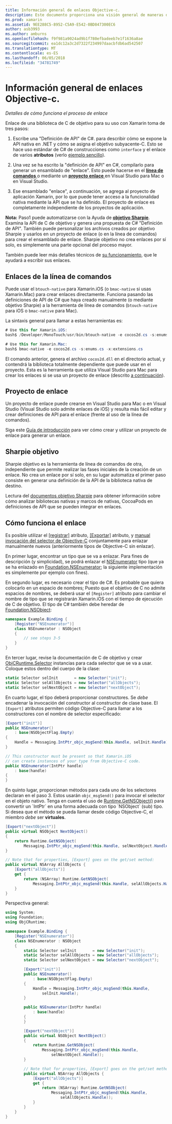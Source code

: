 ```yaml
---
title: Información general de enlaces Objective-c.
description: Este documento proporciona una visión general de maneras diferentes de crear enlaces de C# para código Objective-C, incluidos los enlaces de línea de comandos, proyectos de enlace y Sharpie de objetivo. También se explica cómo funciona el enlace.
ms.prod: xamarin
ms.assetid: 9EE288C5-8952-C5A9-E542-0BD847300EC6
author: asb3993
ms.author: amburns
ms.openlocfilehash: f9f981a9024ad9b1f780efbadeeb7e1f1636a8ae
ms.sourcegitcommit: ea1dc12a3c2d7322f234997daacbfdb6ad542507
ms.translationtype: MT
ms.contentlocale: es-ES
ms.lasthandoff: 06/05/2018
ms.locfileid: "34781749"
---
```

# <a name="overview-of-objective-c-bindings"></a>Información general de enlaces Objective-c.

_Detalles de cómo funciona el proceso de enlace_

Enlace de una biblioteca de C de objetivo para su uso con Xamarin toma de tres pasos:

1. Escribe una "Definición de API" de C#. para describir cómo se expone la API nativa en .NET y cómo se asigna el objetivo subyacente-C. Esto se hace uso estándar de C# de construcciones como `interface` y el enlace de varios **atributos** (verlo [ejemplo sencillo](~/cross-platform/macios/binding/objective-c-libraries.md#Binding_an_API)).

2. Una vez se ha escrito la "definición de API" en C#, compilarlo para generar un ensamblado de "enlace". Esto puede hacerse en el [ **línea de comandos** ](#commandline) o mediante un [ **proyecto enlace** ](#bindingproject) en Visual Studio para Mac o en Visual Studio.

3. Ese ensamblado "enlace", a continuación, se agrega al proyecto de aplicación Xamarin, por lo que puede tener acceso a la funcionalidad nativa mediante la API que se ha definido.
  El proyecto de enlace es completamente independiente de los proyectos de aplicación.

**Nota:** Paso1 puede automatizarse con la Ayuda de [ **objetivo Sharpie**](#objectivesharpie). Examina la API de C de objetivo y genera una propuesta de C# "Definición de API". También puede personalizar los archivos creados por objetivo Sharpie y usarlos en un proyecto de enlace (o en la línea de comandos) para crear el ensamblado de enlace. Sharpie objetivo no crea enlaces por sí solo, es simplemente una parte opcional del proceso mayor.

También puede leer más detalles técnicos de [su funcionamiento](#howitworks), que le ayudará a escribir sus enlaces.

<a name="Command_Line_Bindings" /><a name="commandline" />

## <a name="command-line-bindings"></a>Enlaces de la línea de comandos

Puede usar el `btouch-native` para Xamarin.iOS (o `bmac-native` si usas Xamarin.Mac) para crear enlaces directamente. Funciona pasando las definiciones de API de C# que haya creado manualmente (o mediante objetivo Sharpie) a la herramienta de línea de comandos (`btouch-native` para iOS o `bmac-native` para Mac).


La sintaxis general para llamar a estas herramientas es:

```csharp
# Use this for Xamarin.iOS:
bash$ /Developer/MonoTouch/usr/bin/btouch-native -e cocos2d.cs -s:enums.cs -x:extensions.cs
```

```csharp
# Use this for Xamarin.Mac:
bash$ bmac-native -e cocos2d.cs -s:enums.cs -x:extensions.cs
```

El comando anterior, genera el archivo `cocos2d.dll` en el directorio actual, y contendrá la biblioteca totalmente dependiente que puede usar en el proyecto. Esta es la herramienta que utiliza Visual Studio para Mac para crear los enlaces si se usa un proyecto de enlace (descrito [a continuación](#bindingproject)).


<a name="bindingproject" />

## <a name="binding-project"></a>Proyecto de enlace

Un proyecto de enlace puede crearse en Visual Studio para Mac o en Visual Studio (Visual Studio solo admite enlaces de iOS) y resulta más fácil editar y crear definiciones de API para el enlace (frente al uso de la línea de comandos).

Siga este [Guía de introducción](~/cross-platform/macios/binding/objective-c-libraries.md#Getting_Started) para ver cómo crear y utilizar un proyecto de enlace para generar un enlace.

<a name="objectivesharpie" />

## <a name="objective-sharpie"></a>Sharpie objetivo

Sharpie objetivo es la herramienta de línea de comandos de otra, independiente que permite realizar las fases iniciales de la creación de un enlace. No crea un enlace por sí solo, en su lugar automatiza el primer paso consiste en generar una definición de la API de la biblioteca nativa de destino.

Lectura del [documentos objetivo Sharpie](~/cross-platform/macios/binding/objective-sharpie/index.md) para obtener información sobre cómo analizar bibliotecas nativas y marcos de nativas, CocoaPods en definiciones de API que se pueden integrar en enlaces.

<a name="howitworks" />

## <a name="how-binding-works"></a>Cómo funciona el enlace

Es posible utilizar el [[registrar]](https://developer.xamarin.com/api/type/Foundation.RegisterAttribute/) atributo, [[Exportar]](https://developer.xamarin.com/api/type/Foundation.ExportAttribute/) atributo, y [manual invocación del selector de Objective-C](~/ios/internals/objective-c-selectors.md) conjuntamente para enlazar manualmente nuevos (anteriormente tipos de Objective-C sin enlazar).

En primer lugar, encontrar un tipo que se va a enlazar. Para fines de descripción (y simplicidad), se podrá enlazar el [NSEnumerator](http://developer.apple.com/iphone/library/documentation/Cocoa/Reference/Foundation/Classes/NSEnumerator_Class/Reference/Reference.html) tipo (que ya se ha enlazado en [Foundation.NSEnumerator](https://developer.xamarin.com/api/type/Foundation.NSEnumerator/); la siguiente implementación es simplemente por ejemplo con fines).

En segundo lugar, es necesario crear el tipo de C#. Es probable que quiera colocarlo en un espacio de nombres; Puesto que el objetivo de C no admite espacios de nombres, se deberá usar el `[Register]` atributo para cambiar el nombre de tipo que se registrarán Xamarin.iOS con el tiempo de ejecución de C de objetivo. El tipo de C# también debe heredar de [Foundation.NSObject](https://developer.xamarin.com/api/type/Foundation.NSObject/):

```csharp
namespace Example.Binding {
    [Register("NSEnumerator")]
    class NSEnumerator : NSObject
    {
        // see steps 3-5
    }
}
```

En tercer lugar, revise la documentación de C de objetivo y crear [ObjCRuntime.Selector](https://developer.xamarin.com/api/type/ObjCRuntime.Selector/) instancias para cada selector que se va a usar. Coloque estos dentro del cuerpo de la clase:

```csharp
static Selector selInit       = new Selector("init");
static Selector selAllObjects = new Selector("allObjects");
static Selector selNextObject = new Selector("nextObject");
```

En cuarto lugar, el tipo deberá proporcionar constructores. Se *debe* encadenar la invocación del constructor al constructor de clase base. El `[Export]` atributos permiten código Objective-C para llamar a los constructores con el nombre de selector especificado:

```csharp
[Export("init")]
public NSEnumerator()
    : base(NSObjectFlag.Empty)
{
    Handle = Messaging.IntPtr_objc_msgSend(this.Handle, selInit.Handle);
}
```

```csharp
// This constructor must be present so that Xamarin.iOS
// can create instances of your type from Objective-C code.
public NSEnumerator(IntPtr handle)
    : base(handle)
{
}
```

En quinto lugar, proporcionan métodos para cada uno de los selectores declaran en el paso 3. Estos usarán `objc_msgSend()` para invocar el selector en el objeto nativo. Tenga en cuenta el uso de [Runtime.GetNSObject()](https://developer.xamarin.com/api/member/ObjCRuntime.Runtime.GetNSObject/(System.IntPtr)) para convertir un `IntPtr` en una forma adecuada con tipo `NSObject` (sub) tipo. Si desea que el método se pueda llamar desde código Objective-C, el miembro *debe* ser **virtuales**.

```csharp
[Export("nextObject")]
public virtual NSObject NextObject()
{
    return Runtime.GetNSObject(
        Messaging.IntPtr_objc_msgSend(this.Handle, selNextObject.Handle));
}
```

```csharp
// Note that for properties, [Export] goes on the get/set method:
public virtual NSArray AllObjects {
    [Export("allObjects")]
    get {
        return (NSArray) Runtime.GetNSObject(
            Messaging.IntPtr_objc_msgSend(this.Handle, selAllObjects.Handle));
    }
}
```

Perspectiva general:

```csharp
using System;
using Foundation;
using ObjCRuntime;

namespace Example.Binding {
    [Register("NSEnumerator")]
    class NSEnumerator : NSObject
    {
        static Selector selInit       = new Selector("init");
        static Selector selAllObjects = new Selector("allObjects");
        static Selector selNextObject = new Selector("nextObject");

        [Export("init")]
        public NSEnumerator()
            : base(NSObjectFlag.Empty)
        {
            Handle = Messaging.IntPtr_objc_msgSend(this.Handle,
                selInit.Handle);
        }

        public NSEnumerator(IntPtr handle)
            : base(handle)
        {
        }

        [Export("nextObject")]
        public virtual NSObject NextObject()
        {
            return Runtime.GetNSObject(
                Messaging.IntPtr_objc_msgSend(this.Handle,
                    selNextObject.Handle));
        }

        // Note that for properties, [Export] goes on the get/set method:
        public virtual NSArray AllObjects {
            [Export("allObjects")]
            get {
                return (NSArray) Runtime.GetNSObject(
                    Messaging.IntPtr_objc_msgSend(this.Handle,
                        selAllObjects.Handle));
            }
        }
    }
}
```

